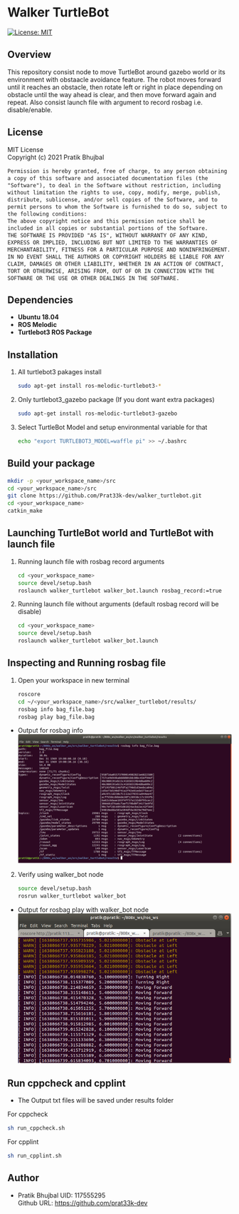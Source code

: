# Walker TurtleBot
[![License: MIT](https://img.shields.io/badge/License-MIT-blue.svg)](https://opensource.org/licenses/MIT)
## Overview
This repository consist node to move TurtleBot around gazebo world or its environment with obstaacle avoidance feature. The robot moves forward until it reaches an obstacle, then rotate left or right in place depending on obstacle until the way ahead is clear, and then move forward again and repeat. 
Also consist launch file with argument to record rosbag i.e. disable/enable.

## License
MIT License  
Copyright (c) 2021 Pratik Bhujbal
```
Permission is hereby granted, free of charge, to any person obtaining a copy of this software and associated documentation files (the "Software"), to deal in the Software without restriction, including without limitation the rights to use, copy, modify, merge, publish, distribute, sublicense, and/or sell copies of the Software, and to permit persons to whom the Software is furnished to do so, subject to the following conditions:
The above copyright notice and this permission notice shall be included in all copies or substantial portions of the Software.
THE SOFTWARE IS PROVIDED "AS IS", WITHOUT WARRANTY OF ANY KIND, EXPRESS OR IMPLIED, INCLUDING BUT NOT LIMITED TO THE WARRANTIES OF MERCHANTABILITY, FITNESS FOR A PARTICULAR PURPOSE AND NONINFRINGEMENT. IN NO EVENT SHALL THE AUTHORS OR COPYRIGHT HOLDERS BE LIABLE FOR ANY CLAIM, DAMAGES OR OTHER LIABILITY, WHETHER IN AN ACTION OF CONTRACT, TORT OR OTHERWISE, ARISING FROM, OUT OF OR IN CONNECTION WITH THE SOFTWARE OR THE USE OR OTHER DEALINGS IN THE SOFTWARE.
```
## Dependencies

- **Ubuntu 18.04**
- **ROS Melodic**  
- **Turtlebot3 ROS Package**

## Installation 
1. All turtlebot3 pakages install
    ```bash
    sudo apt-get install ros-melodic-turtlebot3-*
    ```
2. Only turtlebot3_gazebo package (If you dont want extra packages)
    ```bash
    sudo apt-get install ros-melodic-turtlebot3-gazebo 
    ```
3. Select TurtleBot Model and setup environmental variable for that
    ```bash
    echo "export TURTLEBOT3_MODEL=waffle pi" >> ~/.bashrc
    ```
## Build your package
```bash
mkdir -p <your_workspace_name>/src
cd <your_workspace_name>/src
git clone https://github.com/Prat33k-dev/walker_turtlebot.git
cd <your_workspace_name>
catkin_make
```
## Launching TurtleBot world and TurtleBot with launch file
1. Running launch file with rosbag record arguments
    ```bash
    cd <your_workspace_name>
    source devel/setup.bash
    roslaunch walker_turtlebot walker_bot.launch rosbag_record:=true
    ```
2. Running launch file without arguments (default rosbag record will be disable)
    ```bash
    cd <your_workspace_name>
    source devel/setup.bash
    roslaunch walker_turtlebot walker_bot.launch
    ```

## Inspecting and Running rosbag file
1. Open your workspace in new terminal
    ```bash
    roscore
    cd ~/<your_workspace_name>/src/walker_turtlebot/results/
    rosbag info bag_file.bag
    rosbag play bag_file.bag
    ```
* Output for rosbag info  
![](results/rosbag_info.png)

2. Verify using walker_bot node
    ```bash
    source devel/setup.bash
    rosrun walker_turtlebot walker_bot
    ```

* Output for rosbag play with walker_bot node
![](results/rosbagplay_withnode.png)


## Run cppcheck and cpplint
* The Output txt files will be saved under results folder  

For cppcheck
```bash
sh run_cppcheck.sh
```
For cpplint
```bash
sh run_cpplint.sh 
`````

## Author
- Pratik Bhujbal  UID: 117555295   
  Github URL: https://github.com/prat33k-dev
